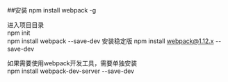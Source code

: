 ##安装
npm install webpack -g    

进入项目目录   
npm init   
npm install webpack --save-dev
安装稳定版
npm install webpack@1.12.x --save-dev

如果需要使用webpack开发工具，需要单独安装     
npm install webpack-dev-server --save-dev     
